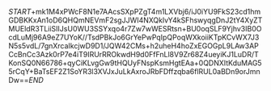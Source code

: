$START$+mk1M4xPWcF8N1e7AAcsSXpPZgT4m1LXVbj6/iJ0iYU9FkS23cd1hmGDBKKxAn1oD6QHQmNEVmF2sgJJWI4NXQklvY4kSFhswyqgDnJ2tY4XyZTMUEldR3TLiiSIIJsU0WU3SSYxqo4r7Zw7wWESRtsn+BU0oqSLF9Yjhv3IB0OcdLuMj96A9eZ7UYoK//TsdPBkJo6GrYePwPqIpQPoqWXkoiiKTpKCvWX7J3N5s5vdL/7gnXrcaIkcjwD9D1/JQW42CMs+h2uheH4hoZxEGOGpL9LAw3APCcBnCc3Azk0rP7e4iT9IRUrRROkwdH9d0FfFnLl8V9Zr68Z4ueyiKJ1LuDR/TKonSQ0N66786+qyCiKLvgGw9tHQUyFNspKsmHgtEAa+0QDNXItKduMAG55rCqY+BaTsEF2Z1SoYR3l3XVJxJuLkAxroJRbFDffzqba6flRUL0aBDn9orJmnDw==$END$